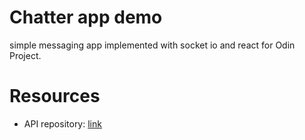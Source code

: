 # Chatter app demo

simple messaging app implemented with socket io and react for Odin Project.

# Resources

- API repository: [link](https://github.com/eeeeaa/messenger-app-api)
